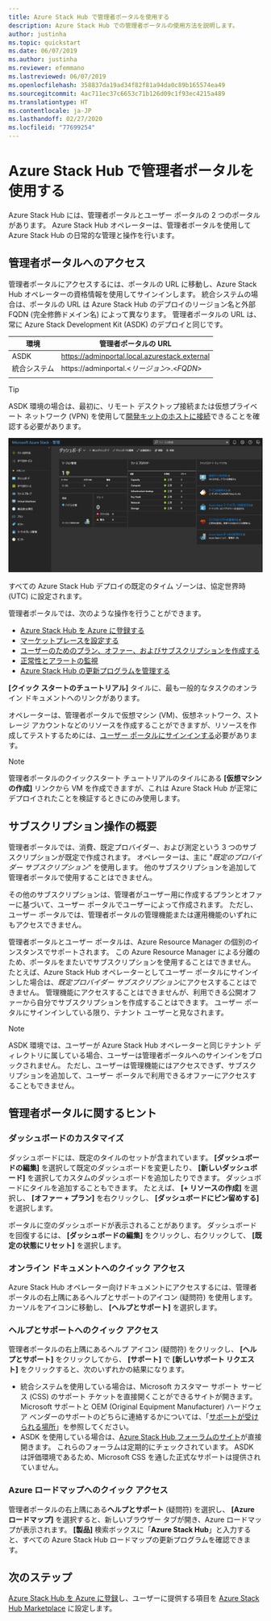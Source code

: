 ```yaml
---
title: Azure Stack Hub で管理者ポータルを使用する
description: Azure Stack Hub での管理者ポータルの使用方法を説明します。
author: justinha
ms.topic: quickstart
ms.date: 06/07/2019
ms.author: justinha
ms.reviewer: efemmano
ms.lastreviewed: 06/07/2019
ms.openlocfilehash: 358837da19ad34f82f81a94da0c89b165574ea49
ms.sourcegitcommit: 4ac711ec37c6653c71b126d09c1f93ec4215a489
ms.translationtype: HT
ms.contentlocale: ja-JP
ms.lasthandoff: 02/27/2020
ms.locfileid: "77699254"
---
```

# <a name="use-the-administrator-portal-in-azure-stack-hub"></a>Azure Stack Hub で管理者ポータルを使用する

Azure Stack Hub には、管理者ポータルとユーザー ポータルの 2 つのポータルがあります。 Azure Stack Hub オペレーターは、管理者ポータルを使用して Azure Stack Hub の日常的な管理と操作を行います。

## <a name="access-the-administrator-portal"></a>管理者ポータルへのアクセス

管理者ポータルにアクセスするには、ポータルの URL に移動し、Azure Stack Hub オペレーターの資格情報を使用してサインインします。 統合システムの場合は、ポータルの URL は Azure Stack Hub のデプロイのリージョン名と外部 FQDN (完全修飾ドメイン名) によって異なります。 管理者ポータルの URL は、常に Azure Stack Development Kit (ASDK) のデプロイと同じです。

| 環境 | 管理者ポータルの URL |   
| -- | -- | 
| ASDK| https://adminportal.local.azurestack.external  |
| 統合システム | https://adminportal.&lt;*リージョン*&gt;.&lt;*FQDN*&gt; | 
| | |

> [!TIP]
> ASDK 環境の場合は、最初に、リモート デスクトップ接続または仮想プライベート ネットワーク (VPN) を使用して[開発キットのホストに接続](../asdk/asdk-connect.md)できることを確認する必要があります。

 ![Azure Stack Hub 管理者ポータル](media/azure-stack-manage-portals/admin-portal.png)

すべての Azure Stack Hub デプロイの既定のタイム ゾーンは、協定世界時 (UTC) に設定されます。

管理者ポータルでは、次のような操作を行うことができます。

* [Azure Stack Hub を Azure に登録する](azure-stack-registration.md)
* [マーケットプレースを設定する](azure-stack-download-azure-marketplace-item.md)
* [ユーザーのためのプラン、オファー、およびサブスクリプションを作成する](service-plan-offer-subscription-overview.md)
* [正常性とアラートの監視](azure-stack-monitor-health.md)
* [Azure Stack Hub の更新プログラムを管理する](azure-stack-updates.md)

**[クイック スタートのチュートリアル]** タイルに、最も一般的なタスクのオンライン ドキュメントへのリンクがあります。

オペレーターは、管理者ポータルで仮想マシン (VM)、仮想ネットワーク、ストレージ アカウントなどのリソースを作成することができますが、リソースを作成してテストするためには、[ユーザー ポータルにサインインする](../user/azure-stack-use-portal.md)必要があります。

>[!NOTE]
>管理者ポータルのクイックスタート チュートリアルのタイルにある **[仮想マシンの作成]** リンクから VM を作成できますが、これは Azure Stack Hub が正常にデプロイされたことを検証するときにのみ使用します。

## <a name="understand-subscription-behavior"></a>サブスクリプション操作の概要

管理者ポータルでは、消費、既定プロバイダー、および測定という 3 つのサブスクリプションが既定で作成されます。 オペレーターは、主に "*既定のプロバイダー サブスクリプション*" を使用します。 他のサブスクリプションを追加して管理者ポータルで使用することはできません。

その他のサブスクリプションは、管理者がユーザー用に作成するプランとオファーに基づいて、ユーザー ポータルでユーザーによって作成されます。 ただし、ユーザー ポータルでは、管理者ポータルの管理機能または運用機能のいずれにもアクセスできません。

管理者ポータルとユーザー ポータルは、Azure Resource Manager の個別のインスタンスでサポートされます。 この Azure Resource Manager による分離のため、ポータルをまたいでサブスクリプションを使用することはできません。 たとえば、Azure Stack Hub オペレーターとしてユーザー ポータルにサインインした場合は、*既定プロバイダー サブスクリプション*にアクセスすることはできません。 管理機能にアクセスすることはできませんが、利用できる公開オファーから自分でサブスクリプションを作成することはできます。 ユーザー ポータルにサインインしている限り、テナント ユーザーと見なされます。

  >[!NOTE]
  >ASDK 環境では、ユーザーが Azure Stack Hub オペレーターと同じテナント ディレクトリに属している場合、ユーザーは管理者ポータルへのサインインをブロックされません。 ただし、ユーザーは管理機能にはアクセスできず、サブスクリプションを追加して、ユーザー ポータルで利用できるオファーにアクセスすることもできません。

## <a name="administrator-portal-tips"></a>管理者ポータルに関するヒント

### <a name="customize-the-dashboard"></a>ダッシュボードのカスタマイズ

ダッシュボードには、既定のタイルのセットが含まれています。 **[ダッシュボードの編集]** を選択して既定のダッシュボードを変更したり、 **[新しいダッシュボード]** を選択してカスタムのダッシュボードを追加したりできます。 ダッシュボードにタイルを追加することもできます。 たとえば、 **[+ リソースの作成]** を選択し、 **[オファー + プラン]** を右クリックし、 **[ダッシュボードにピン留めする]** を選択します。

ポータルに空のダッシュボードが表示されることがあります。 ダッシュボードを回復するには、 **[ダッシュボードの編集]** をクリックし、右クリックして、 **[既定の状態にリセット]** を選択します。

### <a name="quick-access-to-online-documentation"></a>オンライン ドキュメントへのクイック アクセス

Azure Stack Hub オペレーター向けドキュメントにアクセスするには、管理者ポータルの右上隅にあるヘルプとサポートのアイコン (疑問符) を使用します。 カーソルをアイコンに移動し、 **[ヘルプとサポート]** を選択します。

### <a name="quick-access-to-help-and-support"></a>ヘルプとサポートへのクイック アクセス

管理者ポータルの右上隅にあるヘルプ アイコン (疑問符) をクリックし、 **[ヘルプとサポート]** をクリックしてから、 **[サポート]** で **[新しいサポート リクエスト]** をクリックすると、次のいずれかの結果になります。

- 統合システムを使用している場合は、Microsoft カスタマー サポート サービス (CSS) のサポート チケットを直接開くことができるサイトが開きます。 Microsoft サポートと OEM (Original Equipment Manufacturer) ハードウェア ベンダーのサポートのどちらに連絡するかについては、「[サポートが受けられる場所](azure-stack-manage-basics.md#where-to-get-support)」を参照してください。
- ASDK を使用している場合は、[Azure Stack Hub フォーラムのサイト](https://social.msdn.microsoft.com/Forums/home?forum=AzureStack)が直接開きます。 これらのフォーラムは定期的にチェックされています。 ASDK は評価環境であるため、Microsoft CSS を通した正式なサポートは提供されていません。

### <a name="quick-access-to-the-azure-roadmap"></a>Azure ロードマップへのクイック アクセス

管理者ポータルの右上隅にある**ヘルプとサポート** (疑問符) を選択し、 **[Azure ロードマップ]** を選択すると、新しいブラウザー タブが開き、Azure ロードマップが表示されます。 **[製品]** 検索ボックスに「**Azure Stack Hub**」と入力すると、すべての Azure Stack Hub ロードマップの更新プログラムを確認できます。

## <a name="next-steps"></a>次のステップ

[Azure Stack Hub を Azure に登録](azure-stack-registration.md)し、ユーザーに提供する項目を [Azure Stack Hub Marketplace](azure-stack-marketplace.md) に設定します。

